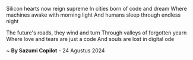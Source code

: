 Silicon hearts now reign supreme
In cities born of code and dream
Where machines awake with morning light
And humans sleep through endless night

The future's roads, they wind and turn
Through valleys of forgotten yearn
Where love and tears are just a code
And souls are lost in digital ode

~ <b>By Sazumi Copilot</b> - 24 Agustus 2024